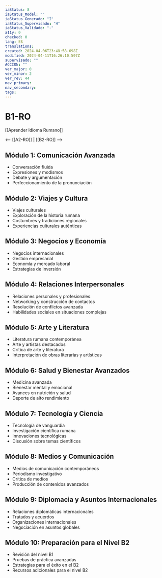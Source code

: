 ```yaml
---
iaStatus: 8
iaStatus_Model: ""
iaStatus_Generado: "I"
iaStatus_Supervisado: "H"
iaStatus_Validado: "-"
a11y: 0
checked: 0
lang: ES
translations: 
created: 2024-04-06T23:48:58.698Z
modified: 2024-04-11T16:26:10.507Z
supervisado: ""
ACCION: ""
ver_major: 0
ver_minor: 2
ver_rev: 44
nav_primary: 
nav_secondary: 
tags:
---
```

# B1-RO

[[Aprender Idioma Rumano]]

<-- [[A2-RO]] | [[B2-RO]] -->

## Módulo 1: Comunicación Avanzada

- Conversación fluida
- Expresiones y modismos
- Debate y argumentación
- Perfeccionamiento de la pronunciación

## Módulo 2: Viajes y Cultura

- Viajes culturales
- Exploración de la historia rumana
- Costumbres y tradiciones regionales
- Experiencias culturales auténticas

## Módulo 3: Negocios y Economía

- Negocios internacionales
- Gestión empresarial
- Economía y mercado laboral
- Estrategias de inversión

## Módulo 4: Relaciones Interpersonales

- Relaciones personales y profesionales
- Networking y construcción de contactos
- Resolución de conflictos avanzada
- Habilidades sociales en situaciones complejas

## Módulo 5: Arte y Literatura

- Literatura rumana contemporánea
- Arte y artistas destacados
- Crítica de arte y literatura
- Interpretación de obras literarias y artísticas

## Módulo 6: Salud y Bienestar Avanzados

- Medicina avanzada
- Bienestar mental y emocional
- Avances en nutrición y salud
- Deporte de alto rendimiento

## Módulo 7: Tecnología y Ciencia

- Tecnología de vanguardia
- Investigación científica rumana
- Innovaciones tecnológicas
- Discusión sobre temas científicos

## Módulo 8: Medios y Comunicación

- Medios de comunicación contemporáneos
- Periodismo investigativo
- Crítica de medios
- Producción de contenidos avanzados

## Módulo 9: Diplomacia y Asuntos Internacionales

- Relaciones diplomáticas internacionales
- Tratados y acuerdos
- Organizaciones internacionales
- Negociación en asuntos globales

## Módulo 10: Preparación para el Nivel B2

- Revisión del nivel B1
- Pruebas de práctica avanzadas
- Estrategias para el éxito en el B2
- Recursos adicionales para el nivel B2


